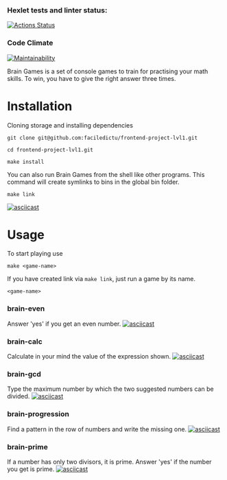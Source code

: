 ### Hexlet tests and linter status:
[![Actions Status](https://github.com/faciledictu/frontend-project-lvl1/workflows/hexlet-check/badge.svg)](https://github.com/faciledictu/frontend-project-lvl1/actions)

### Code Climate
[![Maintainability](https://api.codeclimate.com/v1/badges/4d9a59dba2e77295783e/maintainability)](https://codeclimate.com/github/faciledictu/frontend-project-lvl1/maintainability)

Brain Games is a set of console games to train for practising your math skills. To win, you have to give the right answer three times.

# Installation
Cloning storage and installing dependencies
```
git clone git@github.com:faciledictu/frontend-project-lvl1.git

cd frontend-project-lvl1.git

make install
```

You can also run Brain Games from the shell like other programs. This command will create symlinks to bins in the global bin folder.
```
make link
```

[![asciicast](https://asciinema.org/a/500856.svg)](https://asciinema.org/a/500856)

# Usage

To start playing use
```
make <game-name>
```
If you have created link via `make link`, just run a game by its name.
```
<game-name>
```

### brain-even
Answer 'yes' if you get an even number.
[![asciicast](https://asciinema.org/a/500864.svg)](https://asciinema.org/a/500864)

### brain-calc
Calculate in your mind the value of the expression shown.
[![asciicast](https://asciinema.org/a/501039.svg)](https://asciinema.org/a/501039)

### brain-gcd
Type the maximum number by which the two suggested numbers can be divided.
[![asciicast](https://asciinema.org/a/501121.svg)](https://asciinema.org/a/501121)

### brain-progression
Find a pattern in the row of numbers and write the missing one.
[![asciicast](https://asciinema.org/a/501139.svg)](https://asciinema.org/a/501139)

### brain-prime
If a number has only two divisors, it is prime. Answer 'yes' if the number you get is prime.
[![asciicast](https://asciinema.org/a/501151.svg)](https://asciinema.org/a/501151)
